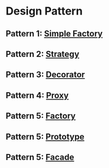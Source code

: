 # Design Pattern

## Pattern 1: [Simple Factory](https://github.com/alfmunny/DesignPattern/tree/master/src/SimpleFactory)
## Pattern 2: [Strategy](https://github.com/alfmunny/DesignPattern/tree/master/src/Strategy)
## Pattern 3: [Decorator](https://github.com/alfmunny/DesignPattern/tree/master/src/Decorator)
## Pattern 4: [Proxy](https://github.com/alfmunny/DesignPattern/tree/master/src/Proxy)
## Pattern 5: [Factory](https://github.com/alfmunny/DesignPattern/tree/master/src/Factory)
## Pattern 5: [Prototype](https://github.com/alfmunny/DesignPattern/tree/master/src/Prototype)
## Pattern 5: [Facade](https://github.com/alfmunny/DesignPattern/tree/master/src/Facade)
